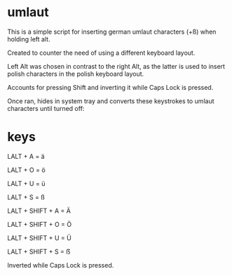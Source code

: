 # umlaut

This is a simple script for inserting german umlaut characters (+ß) when holding left alt.

Created to counter the need of using a different keyboard layout.

Left Alt was chosen in contrast to the right Alt, as the latter is used to insert polish characters in the polish keyboard layout.

Accounts for pressing Shift and inverting it while Caps Lock is pressed.

Once ran, hides in system tray and converts these keystrokes to umlaut characters until turned off:

# keys

LALT + A = ä

LALT + O = ö

LALT + U = ü

LALT + S = ß

LALT + SHIFT + A = Ä

LALT + SHIFT + O = Ö

LALT + SHIFT + U = Ü

LALT + SHIFT + S = ẞ

Inverted while Caps Lock is pressed.
